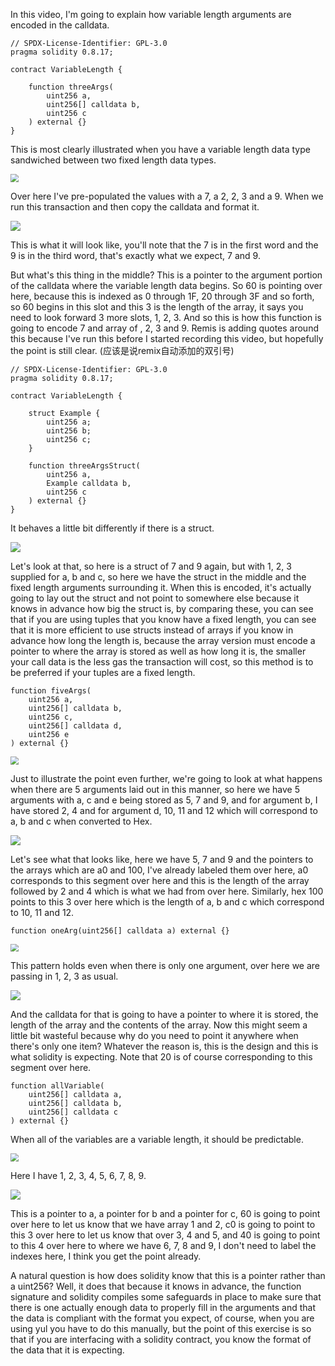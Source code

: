 In this video, I'm going to explain how variable length arguments are encoded in the calldata. 

```solidity
// SPDX-License-Identifier: GPL-3.0
pragma solidity 0.8.17;

contract VariableLength {

    function threeArgs(
        uint256 a,
        uint256[] calldata b,
        uint256 c
    ) external {}
}
```

This is most clearly illustrated when you have a variable length data type sandwiched between two fixed length data types. 

<img src="https://gitee.com/elvinsj/bootcamp/raw/main/week8/Yul%20and%20Assembly/Section3/threeargs.png" style="zoom:80%;" />

Over here I've pre-populated the values with a 7, a 2, 2, 3 and a 9. When we run this transaction and then copy the calldata and format it.

![](https://gitee.com/elvinsj/bootcamp/raw/main/week8/Yul%20and%20Assembly/Section3/calldata.png)

This is what it will look like, you'll note that the 7 is in the first word and the 9 is in the third word, that's exactly what we expect, 7 and 9. 

But what's this thing in the middle? This is a pointer to the argument portion of the calldata where the variable length data begins. So 60 is pointing over here, because this is indexed as 0 through 1F, 20 through 3F and so forth, so 60 begins in this slot and this 3 is the length of the array, it says you need to look forward 3 more slots, 1, 2, 3. And so this is how this function is going to encode 7 and array of , 2, 3 and 9. Remis is adding quotes around this because I've run this before I started recording this video, but hopefully the point is still clear. (应该是说remix自动添加的双引号)

```solidity
// SPDX-License-Identifier: GPL-3.0
pragma solidity 0.8.17;

contract VariableLength {

    struct Example {
        uint256 a;
        uint256 b;
        uint256 c;
    }
    
    function threeArgsStruct(
        uint256 a,
        Example calldata b,
        uint256 c
    ) external {}
}
```

It behaves a little bit differently if there is a struct. 

![](https://gitee.com/elvinsj/bootcamp/raw/main/week8/Yul%20and%20Assembly/Section3/calldata2.png)

Let's look at that, so here is a struct of 7 and 9 again, but with 1, 2, 3 supplied for a, b and c, so here we have the struct in the middle and the fixed length arguments surrounding it. When this is encoded, it's actually going to lay out the struct and not point to somewhere else because it knows in advance how big the struct is, by comparing these, you can see that if you are using tuples that you know have a fixed length, you can see that it is more efficient to use structs instead of arrays if you know in advance how long the length is, because the array version must encode a pointer to where the array is stored as well as how long it is, the smaller your call data is the less gas the transaction will cost, so this method is to be preferred if your tuples are a fixed length. 

```solidity
function fiveArgs(
    uint256 a,
    uint256[] calldata b,
    uint256 c,
    uint256[] calldata d,
    uint256 e
) external {}
```

<img src="https://gitee.com/elvinsj/bootcamp/raw/main/week8/Yul%20and%20Assembly/Section3/fiveargs.png" style="zoom:80%;" />

Just to illustrate the point even further, we're going to look at what happens when there are 5 arguments laid out in this manner, so here we have 5 arguments with a, c and e being stored as 5, 7 and 9, and for argument b, I have stored 2, 4 and for argument d, 10, 11 and 12 which will correspond to a, b and c when converted to Hex. 

![](https://gitee.com/elvinsj/bootcamp/raw/main/week8/Yul%20and%20Assembly/Section3/calldata3.png)

Let's see what that looks like, here we have 5, 7 and 9 and the pointers to the arrays which are a0 and 100, I've already labeled them over here, a0 corresponds to this segment over here and this is the length of the array followed by 2 and 4 which is what we had from over here. Similarly, hex 100 points to this 3 over here which is the length of a, b and c which correspond to 10, 11 and 12. 

```solidity
function oneArg(uint256[] calldata a) external {}
```

<img src="https://gitee.com/elvinsj/bootcamp/raw/main/week8/Yul%20and%20Assembly/Section3/onearg.png" style="zoom:80%;" />

This pattern holds even when there is only one argument, over here we are passing in 1, 2, 3 as usual. 

![](https://gitee.com/elvinsj/bootcamp/raw/main/week8/Yul%20and%20Assembly/Section3/calldata4.png)

And the calldata for that is going to have a pointer to where it is stored, the length of the array and the contents of the array. Now this might seem a little bit wasteful because why do you need to point it anywhere when there's only one item? Whatever the reason is, this is the design and this is what solidity is expecting. Note that 20 is of course corresponding to this segment over here.

```solidity
function allVariable(
    uint256[] calldata a,
    uint256[] calldata b,
    uint256[] calldata c
) external {}
```

When all of the variables are a variable length, it should be predictable. 

<img src="https://gitee.com/elvinsj/bootcamp/raw/main/week8/Yul%20and%20Assembly/Section3/allvariable.png" style="zoom:80%;" />

Here I have 1, 2, 3, 4, 5, 6, 7, 8, 9. 

![](https://gitee.com/elvinsj/bootcamp/raw/main/week8/Yul%20and%20Assembly/Section3/calldata5.png)

This is a pointer to a, a pointer for b and a pointer for c, 60 is going to point over here to let us know that we have array 1 and 2, c0 is going to point to this 3 over here to let us know that over 3, 4 and 5, and 40 is going to point to this 4 over here to where we have 6, 7, 8 and 9, I don't need to label the indexes here, I think you get the point already. 

A natural question is how does solidity know that this is a pointer rather than a uint256? Well, it does that because it knows in advance, the function signature and solidity compiles some safeguards in place to make sure that there is one actually enough data to properly fill in the arguments and that the data is compliant with the format you expect, of course, when you are using yul you have to do this manually, but the point of this exercise is so that if you are interfacing with a solidity contract, you know the format of the data that it is expecting.
